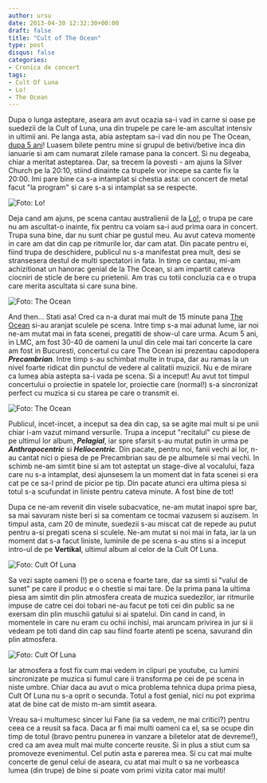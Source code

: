 ```yaml
---
author: ursu
date: 2013-04-30 12:32:30+00:00
draft: false
title: "Cult of The Ocean"
type: post
disqus: false
categories:
- Cronica de concert
tags:
- Cult Of Luna
- Lo!
- The Ocean
---
```

Dupa o lunga asteptare, aseara am avut ocazia sa-i vad in carne si oase pe suedezii de la Cult of Luna, una din trupele pe care le-am ascultat intensiv in ultimii ani. Pe langa asta, abia asteptam sa-i vad din nou pe The Ocean, [dupa 5 ani](/2008-05-03-daca-nu-mergem-la-mare-vine-oceanul-la-noi/)! Luasem bilete pentru mine si grupul de betivi/betive inca din ianuarie si am cam numarat zilele ramase pana la concert. Si nu degeaba, chiar a meritat asteptarea. Dar, sa trecem la povesti - am ajuns la Silver Church pe la 20:10, stiind dinainte ca trupele vor incepe sa cante fix la 20:00. Imi pare bine ca s-a intamplat si chestia asta: un concert de metal facut "la program" si care s-a si intamplat sa se respecte.

![Foto: Lo!](/img/lo_8694806105_o.jpg)


Deja cand am ajuns, pe scena cantau australienii de la [Lo!](https://www.facebook.com/lookandbehold), o trupa pe care nu am ascultat-o inainte, fix pentru ca voiam sa-i aud prima oara in concert. Trupa suna bine, dar nu sunt chiar pe gustul meu. Au avut cateva momente in care am dat din cap pe ritmurile lor, dar cam atat. Din pacate pentru ei, fiind trupa de deschidere, publicul nu s-a manifestat prea mult, desi se stransesera destul de multi spectatori in fata. In timp ce cantau, mi-am achizitionat un hanorac genial de la The Ocean, si am impartit cateva ciocniri de sticle de bere cu prietenii. Am tras cu totii concluzia ca e o trupa care merita ascultata si care suna bine.

![Foto: The Ocean](/img/the-ocean_8695926748_o.jpg)


And then... Stati asa! Cred ca n-a durat mai mult de 15 minute pana [The Ocean](https://www.facebook.com/theoceancollective) si-au aranjat sculele pe scena. Intre timp s-a mai adunat lume, iar noi ne-am mutat mai in fata scenei, pregatiti de show-ul care urma. Acum 5 ani, in LMC, am fost 30-40 de oameni la unul din cele mai tari concerte la care am fost in Bucuresti, concertul cu care The Ocean isi prezentau capodopera _**Precambrian**_. Intre timp s-au schimbat multe in trupa, dar au ramas la un nivel foarte ridicat din punctul de vedere al calitatii muzicii. Nu e de mirare ca lumea abia astepta sa-i vada pe scena. Si a inceput! Au avut tot timpul concertului o proiectie in spatele lor, proiectie care (normal!) s-a sincronizat perfect cu muzica si cu starea pe care o transmit ei. 

![Foto: The Ocean](/img/the-ocean_8695926878_o.jpg)


Publicul, incet-incet, a inceput sa dea din cap, sa se agite mai mult si pe unii chiar i-am vazut mimand versurile. Trupa a inceput "recitalul" cu piese de pe ultimul lor album, _**Pelagial**_, iar spre sfarsit s-au mutat putin in urma pe _**Anthropocentric**_ si _**Heliocentric**_. Din pacate, pentru noi, fanii vechi ai lor, n-au cantat nici o piesa de pe Precambrian sau de pe albumele si mai vechi. In schimb ne-am simtit bine si am tot asteptat un stage-dive al vocalului, faza care nu s-a intamplat, desi ajunsesem la un moment dat in fata scenei si era cat pe ce sa-l prind de picior pe tip. Din pacate atunci era ultima piesa si totul s-a scufundat in liniste pentru cateva minute. A fost bine de tot!

Dupa ce ne-am revenit din visele subacvatice, ne-am mutat inapoi spre bar, sa mai savuram niste beri si sa comentam ce tocmai vazusem si auzisem. In timpul asta, cam 20 de minute, suedezii s-au miscat cat de repede au putut pentru a-si pregati scena si sculele. Ne-am mutat si noi mai in fata, iar la un moment dat s-a facut liniste, luminile de pe scena s-au stins si a inceput intro-ul de pe **Vertikal**, ultimul album al celor de la Cult Of Luna. 

![Foto: Cult Of Luna](/img/cult-of-luna_8694806553_o.jpg)


Sa vezi sapte oameni (!) pe o scena e foarte tare, dar sa simti si "valul de sunet" pe care il produc e o chestie si mai tare. De la prima pana la ultima piesa am simtit din plin atmosfera creata de muzica suedezilor, iar ritmurile impuse de catre cei doi tobari ne-au facut pe toti cei din public sa ne exersam din plin muschii gatului si ai spatelui. Din cand in cand, in momentele in care nu eram cu ochii inchisi, mai aruncam privirea in jur si ii vedeam pe toti dand din cap sau fiind foarte atenti pe scena, savurand din plin atmosfera.

![Foto: Cult Of Luna](/img/cult-of-luna_8694806699_o.jpg)


Iar atmosfera a fost fix cum mai vedem in clipuri pe youtube, cu lumini sincronizate pe muzica si fumul care ii transforma pe cei de pe scena in niste umbre. Chiar daca au avut o mica problema tehnica dupa prima piesa, Cult Of Luna nu s-a oprit o secunda. Totul a fost genial, nici nu pot exprima atat de bine cat de misto m-am simtit aseara. 

Vreau sa-i multumesc sincer lui Fane (ia sa vedem, ne mai critici?) pentru ceea ce a reusit sa faca. Daca ar fi mai multi oameni ca el, sa se ocupe din timp de totul (bravo pentru punerea in vanzare a biletelor atat de devreme!), cred ca am avea mult mai multe concerte reusite. Si in plus a stiut cum sa promoveze evenimentul. Cel putin asta e parerea mea. Si cu cat mai multe concerte de genul celui de aseara, cu atat mai mult o sa ne vorbeasca lumea (din trupe) de bine si poate vom primi vizita cator mai multi!
